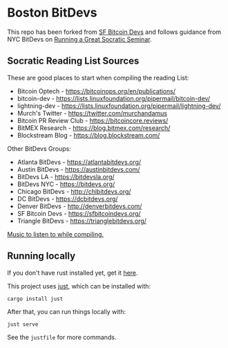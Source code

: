 # Boston BitDevs
This repo has been forked from [SF Bitcoin Devs](https://github.com/sfbitcoindevs/sfbitcoindevs) and follows guidance from NYC BitDevs on [Running a Great Socratic Seminar](https://bitdevs.org/running-a-great-socratic-seminar/).

## Socratic Reading List Sources

These are good places to start when compiling the reading List:

- Bitcoin Optech - https://bitcoinops.org/en/publications/
- bitcoin-dev - https://lists.linuxfoundation.org/pipermail/bitcoin-dev/
- lightning-dev - https://lists.linuxfoundation.org/pipermail/lightning-dev/
- Murch's Twitter - https://twitter.com/murchandamus
- Bitcoin PR Review Club - https://bitcoincore.reviews/
- BitMEX Research - https://blog.bitmex.com/research/
- Blockstream Blog - https://blog.blockstream.com/

Other BitDevs Groups:
- Atlanta BitDevs - https://atlantabitdevs.org/
- Austin BitDevs - https://austinbitdevs.com/
- BitDevs LA - https://bitdevsla.org/
- BitDevs NYC - https://bitdevs.org/
- Chicago BitDevs - http://chibitdevs.org/
- DC BitDevs - https://dcbitdevs.org/
- Denver BitDevs - http://denverbitdevs.com/
- SF Bitcoin Devs - https://sfbitcoindevs.org/
- Triangle BitDevs - https://trianglebitdevs.org/

[Music to listen to while compiling.](https://www.door.link/)

## Running locally

If you don't have rust installed yet, get it [here](https://www.rust-lang.org/tools/install).

This project uses [just](https://github.com/casey/just), which can be installed with:

`cargo install just`

After that, you can run things locally with:

`just serve`

See the `justfile` for more commands.
